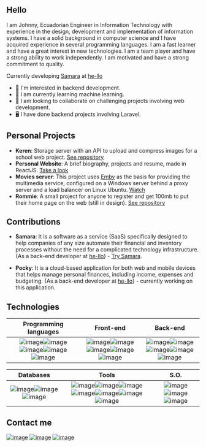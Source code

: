 ## Hello

I am Johnny, Ecuadorian Engineer in Information Technology with experience in the design, development and implementation of information systems. I have a solid background in computer science and I have acquired experience in several programming languages. I am a fast learner and have a great interest in new technologies. I am a team player and have a strong ability to work independently. I am motivated and have a strong commitment to quality.

Currently developing [Samara](https://www.samara.center) at [he-llo](https://www.he-llo.com)

- 👀 I'm interested in backend development.
- 🌱 I am currently learning machine learning.
- 💞️ I am looking to collaborate on challenging projects involving web development.
- 🖥 I have done backend projects involving Laravel.

## Personal Projects

- **Keren**: Storage server with an API to upload and compress images for a school web project. [See repository](https://github.com/sammy2455/keren-gallery)
- **Personal Website**: A brief biography, projects and resume, made in ReactJS. [Take a look](https://www.sammy2455.com)
- **Movies server**: This project uses [Emby](https://github.com/MediaBrowser/Emby) as the basis for providing the multimedia service, configured on a Windows server behind a proxy server and a load balancer on Linux Ubuntu. [Watch](https://emby.he-llo.com)
- **Rommie**: A small project for anyone to register and get 100mb to put their home page on the web (still in design). [See repository](https://github.com/sammy2455/rommie-backend)

## Contributions
- **Samara**: It is a software as a service (SaaS) specifically designed to help companies of any size automate their financial and inventory processes without the need for a complicated technology infrastructure. {As a back-end developer at [he-llo](https://www.he-llo.com)} - [Try Samara](https://www.samara.center).

- **Pocky**: It is a cloud-based application for both web and mobile devices that helps manage personal finances, including income, expenses and budgeting. {As a back-end developer at [he-llo](https://www.he-llo.com)} - currently working on this application.

## Technologies
|**Programming languages**|**Front-end**|**Back-end**|
|:----:|:----:|:----:|
|![image](https://img.shields.io/badge/C-00599C?style=for-the-badge&logo=c&logoColor=white)![image](https://img.shields.io/badge/C%2B%2B-00599C?style=for-the-badge&logo=c%2B%2B&logoColor=white)![image](https://img.shields.io/badge/JavaScript-323330?style=for-the-badge&logo=javascript&logoColor=F7DF1E)![image](https://img.shields.io/badge/PHP-777BB4?style=for-the-badge&logo=php&logoColor=white)![image](https://img.shields.io/badge/Python-FFD43B?style=for-the-badge&logo=python&logoColor=blue)|![image](https://img.shields.io/badge/HTML5-E34F26?style=for-the-badge&logo=html5&logoColor=white)![image](https://img.shields.io/badge/CSS3-1572B6?style=for-the-badge&logo=css3&logoColor=white)![image](https://img.shields.io/badge/Bootstrap-563D7C?style=for-the-badge&logo=bootstrap&logoColor=white)![image](https://img.shields.io/badge/React-20232A?style=for-the-badge&logo=react&logoColor=61DAFB)![image](https://img.shields.io/badge/next.js-000000?style=for-the-badge&logo=nextdotjs&logoColor=white)|![image](https://img.shields.io/badge/Laravel-FF2D20?style=for-the-badge&logo=laravel&logoColor=white)![image](https://img.shields.io/badge/Express.js-000000?style=for-the-badge&logo=express&logoColor=white)![image](https://img.shields.io/badge/fastapi-109989?style=for-the-badge&logo=FASTAPI&logoColor=white)![image](https://img.shields.io/badge/Composer-885630?style=for-the-badge&logo=Composer&logoColor=white)![image](https://img.shields.io/badge/Docker-2CA5E0?style=for-the-badge&logo=docker&logoColor=white)


|**Databases**|**Tools**|**S.O.**
|:----:|:----:|:----:|
|![image](https://img.shields.io/badge/MySQL-005C84?style=for-the-badge&logo=mysql&logoColor=white)![image](https://img.shields.io/badge/MariaDB-003545?style=for-the-badge&logo=mariadb&logoColor=white)![image](https://img.shields.io/badge/MongoDB-4EA94B?style=for-the-badge&logo=mongodb&logoColor=white)|![image](https://img.shields.io/badge/GIT-E44C30?style=for-the-badge&logo=git&logoColor=white)![image](https://img.shields.io/badge/Notion-000000?style=for-the-badge&logo=notion&logoColor=white)![image](https://img.shields.io/badge/Postman-FF6C37?style=for-the-badge&logo=Postman&logoColor=white)![image](https://img.shields.io/badge/VSCode-0078D4?style=for-the-badge&logo=visual%20studio%20code&logoColor=white)![image](https://img.shields.io/badge/-PHPStorm-181717?style=for-the-badge&logo=phpstorm&logoColor=white)![image](https://img.shields.io/badge/PyCharm-000000.svg?&style=for-the-badge&logo=PyCharm&logoColor=white)![image](https://img.shields.io/badge/IntelliJ_IDEA-000000.svg?style=for-the-badge&logo=intellij-idea&logoColor=white)|![image](https://img.shields.io/badge/Cent%20OS-262577?style=for-the-badge&logo=CentOS&logoColor=white)![image](https://img.shields.io/badge/Ubuntu-E95420?style=for-the-badge&logo=ubuntu&logoColor=white)![image](https://img.shields.io/badge/Windows-0078D6?style=for-the-badge&logo=windows&logoColor=white)


## Contact me
[![image](https://img.shields.io/badge/LinkedIn-0077B5?style=for-the-badge&logo=linkedin&logoColor=white)](https://www.linkedin.com/in/sammy2455/) [![image](https://img.shields.io/badge/Twitter-1DA1F2?style=for-the-badge&logo=twitter&logoColor=white)](https://twitter.com/samii2455) [![image](https://img.shields.io/badge/sammy2455-for--the--web-green?logo=&style=for-the-badge)](https://www.sammy2455.com)


<!---
sammy2455/sammy2455 is a ✨ special ✨ repository because its `README.md` (this file) appears on your GitHub profile.
You can click the Preview link to take a look at your changes.
--->
